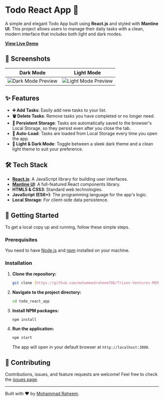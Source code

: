 # Todo React App 📝

A simple and elegant Todo App built using **React.js** and styled with **Mantine UI**. This project allows users to manage their daily tasks with a clean, modern interface that includes both light and dark modes.

[**View Live Demo**](https://javascriptbear.github.io/todo_react_app/)

## 📸 Screenshots

| Dark Mode | Light Mode |
| :----------------------------------------------------------: | :-----------------------------------------------------------: |
| ![Dark Mode Preview](./path-to-your/dark-mode-image.png) | ![Light Mode Preview](./path-to-your/light-mode-image.png) |

## ✨ Features

-   **➕ Add Tasks**: Easily add new tasks to your list.
-   **🗑️ Delete Tasks**: Remove tasks you have completed or no longer need.
-   **💾 Persistent Storage**: Tasks are automatically saved to the browser's Local Storage, so they persist even after you close the tab.
-   **🔄 Auto-Load**: Tasks are loaded from Local Storage every time you open the app.
-   **🌙 Light & Dark Mode**: Toggle between a sleek dark theme and a clean light theme to suit your preference.

## 🛠️ Tech Stack

-   **[React.js](https://reactjs.org/)**: A JavaScript library for building user interfaces.
-   **[Mantine UI](https://mantine.dev/)**: A full-featured React components library.
-   **HTML5 & CSS3**: Standard web technologies.
-   **JavaScript (ES6+)**: The programming language for the app's logic.
-   **Local Storage**: For client-side data persistence.

## 🚀 Getting Started

To get a local copy up and running, follow these simple steps.

### Prerequisites

You need to have [Node.js](https://nodejs.org/en/) and [npm](https://www.npmjs.com/) installed on your machine.

### Installation

1.  **Clone the repository:**
    ```sh
    git clone [https://github.com/mohammadraheem786/Trizen-Ventures-MERN-Stack-Intern-Assignment.git](https://github.com/mohammadraheem786/Trizen-Ventures-MERN-Stack-Intern-Assignment.git)
    ```
2.  **Navigate to the project directory:**
    ```sh
    cd todo_react_app
    ```
3.  **Install NPM packages:**
    ```sh
    npm install
    ```
4.  **Run the application:**
    ```sh
    npm start
    ```
    The app will open in your default browser at `http://localhost:3000`.

## 🤝 Contributing

Contributions, issues, and feature requests are welcome! Feel free to check the [issues page](https://github.com/mohammadraheem786/Trizen-Ventures-MERN-Stack-Intern-Assignment.git).

---

Built with ❤️ by [Mohammad Raheem](https://github.com/mohammadraheem786/Trizen-Ventures-MERN-Stack-Intern-Assignment.git).
